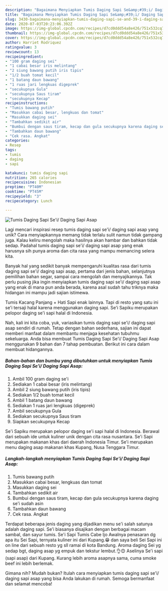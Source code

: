 ```yaml
---
description: "Bagaimana Menyiapkan Tumis Daging Sapi Se&amp;#39;i/ Daging Sapi Asap Anti Gagal"
title: "Bagaimana Menyiapkan Tumis Daging Sapi Se&amp;#39;i/ Daging Sapi Asap Anti Gagal"
slug: 3430-bagaimana-menyiapkan-tumis-daging-sapi-se-and-39-i-daging-sapi-asap-anti-gagal
date: 2020-07-03T20:23:06.392Z
image: https://img-global.cpcdn.com/recipes/d7cd0ddd54a8e426/751x532cq70/tumis-daging-sapi-sei-daging-sapi-asap-foto-resep-utama.jpg
thumbnail: https://img-global.cpcdn.com/recipes/d7cd0ddd54a8e426/751x532cq70/tumis-daging-sapi-sei-daging-sapi-asap-foto-resep-utama.jpg
cover: https://img-global.cpcdn.com/recipes/d7cd0ddd54a8e426/751x532cq70/tumis-daging-sapi-sei-daging-sapi-asap-foto-resep-utama.jpg
author: Harriet Rodriquez
ratingvalue: 3
reviewcount: 13
recipeingredient:
- "100 gram daging sei"
- "1 cabai besar iris melintang"
- "2 siung bawang putih iris tipis"
- "1/2 buah tomat kecil"
- "1 batang daun bawang"
- "1 ruas jari lengkuas digeprek"
- "secukupnya Gula"
- "secukupnya Saus tiram"
- "secukupnya Kecap"
recipeinstructions:
- "Tumis bawang putih"
- "Masukkan cabai besar, lengkuas dan tomat"
- "Masukkan daging sei"
- "Tambahkan sedikit air"
- "Bumbui dengan saus tiram, kecap dan gula secukupnya karena daging se&#39;i sudah asin"
- "Tambahkan daun bawang"
- "Cek rasa. Angkat"
categories:
- Resep
tags:
- tumis
- daging
- sapi

katakunci: tumis daging sapi 
nutrition: 265 calories
recipecuisine: Indonesian
preptime: "PT40M"
cooktime: "PT45M"
recipeyield: "3"
recipecategory: Lunch

---
```



![Tumis Daging Sapi Se&#39;i/ Daging Sapi Asap](https://img-global.cpcdn.com/recipes/d7cd0ddd54a8e426/751x532cq70/tumis-daging-sapi-sei-daging-sapi-asap-foto-resep-utama.jpg)

Lagi mencari inspirasi resep tumis daging sapi se&#39;i/ daging sapi asap yang unik? Cara menyiapkannya memang tidak terlalu sulit namun tidak gampang juga. Kalau keliru mengolah maka hasilnya akan hambar dan bahkan tidak sedap. Padahal tumis daging sapi se&#39;i/ daging sapi asap yang enak harusnya sih punya aroma dan cita rasa yang mampu memancing selera kita.

Banyak hal yang sedikit banyak mempengaruhi kualitas rasa dari tumis daging sapi se&#39;i/ daging sapi asap, pertama dari jenis bahan, selanjutnya pemilihan bahan segar, sampai cara mengolah dan menyajikannya. Tak perlu pusing jika ingin menyiapkan tumis daging sapi se&#39;i/ daging sapi asap yang enak di mana pun anda berada, karena asal sudah tahu triknya maka hidangan ini mampu jadi sajian istimewa.

Tumis Kacang Panjang + Hati Sapi enak lainnya. Tapi di resto yang satu ini se&#39;i tersaji halal karena menggunakan daging sapi. Se&#39;i Sapiku merupakan pelopor daging se&#39;i sapi halal di Indonesia.


Nah, kali ini kita coba, yuk, variasikan tumis daging sapi se&#39;i/ daging sapi asap sendiri di rumah. Tetap dengan bahan sederhana, sajian ini dapat memberi manfaat dalam membantu menjaga kesehatan tubuhmu sekeluarga. Anda bisa membuat Tumis Daging Sapi Se&#39;i/ Daging Sapi Asap menggunakan 9 bahan dan 7 tahap pembuatan. Berikut ini cara dalam membuat hidangannya.

<!--inarticleads1-->

##### Bahan-bahan dan bumbu yang dibutuhkan untuk menyiapkan Tumis Daging Sapi Se&#39;i/ Daging Sapi Asap:

1. Ambil 100 gram daging se&#39;i
1. Sediakan 1 cabai besar (iris melintang)
1. Ambil 2 siung bawang putih (iris tipis)
1. Sediakan 1/2 buah tomat kecil
1. Ambil 1 batang daun bawang
1. Sediakan 1 ruas jari lengkuas (digeprek)
1. Ambil secukupnya Gula
1. Sediakan secukupnya Saus tiram
1. Siapkan secukupnya Kecap


Se&#39;i Sapiku merupakan pelopor daging se&#39;i sapi halal di Indonesia. Berawal dari sebuah ide untuk kuliner unik dengan cita rasa nusantara. Se&#39;i Sapi merupakan makanan khas dari daerah Indonesia Timur. Se&#39;i merupakan menu daging asap makanan khas Kupang, Nusa Tenggara Timur. 

<!--inarticleads2-->

##### Langkah-langkah menyiapkan Tumis Daging Sapi Se&#39;i/ Daging Sapi Asap:

1. Tumis bawang putih
1. Masukkan cabai besar, lengkuas dan tomat
1. Masukkan daging sei
1. Tambahkan sedikit air
1. Bumbui dengan saus tiram, kecap dan gula secukupnya karena daging se&#39;i sudah asin
1. Tambahkan daun bawang
1. Cek rasa. Angkat


Terdapat beberapa jenis daging yang dijadikan menu se&#39;i salah satunya adalah daging sapi. Se&#39;i biasanya disajikan dengan berbagai macam sambal, dan sayur tumis. Se&#39;i Sapi Tumis Cabe Ijo Awalnya penasaran dg apa itu Sei Sapi, ternyata kuliner ini dari Kupang.😁 dan saya beli Sei Sapi ini on line dari sebuah resto yg sll ramai di kota Bandung. Aroma daging Sei yg sedap bgt, daging asap yg empuk dan tekstur lembut.👌😊 Aselinya Se&#39;i sapi (sapi asap) dari Kupang. Kurang lebih aroma asapnya sama, cuma smoke beef ini lebih berlemak. 

Gimana nih? Mudah bukan? Itulah cara menyiapkan tumis daging sapi se&#39;i/ daging sapi asap yang bisa Anda lakukan di rumah. Semoga bermanfaat dan selamat mencoba!
